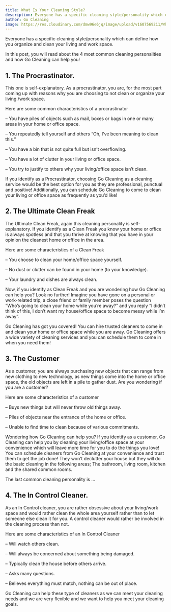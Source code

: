 ```yaml
---
title: What Is Your Cleaning Style?
description: Everyone has a specific cleaning style/personality which can define how you organize and clean your living and work space. In ...
author: Go Cleaning
image: https://res.cloudinary.com/dmw96e6jq/image/upload/v1607569211/What_Is_Your_Cleaning_Style_izjcl8.jpg
---
```


Everyone has a specific cleaning style/personality which can define how you organize and clean your living and work space.

In this post, you will read about the 4 most common cleaning personalities and how Go Cleaning can help you!

## 1. The Procrastinator. 
This one is self-explanatory. As a procrastinator, you are, for the most part coming up with reasons why you are choosing to not clean or organize your living /work space.

Here are some common characteristics of a procrastinator

– You have piles of objects such as mail, boxes or bags in one or many areas in your home or office space.

– You repeatedly tell yourself and others “Oh, I’ve been meaning to clean this.”

– You have a bin that is not quite full but isn’t overflowing.

– You have a lot of clutter in your living or office space.

– You try to justify to others why your living/office space isn’t clean.

If you identify as a Procrastinator, choosing Go Cleaning as a cleaning service would be the best option for you as they are professional, punctual and positive! Additionally, you can schedule Go Cleaning to come to clean your living or office space as frequently as you’d like!

## 2. The Ultimate Clean Freak

The Ultimate Clean Freak, again this cleaning personality is self-explanatory. If you identify as a Clean Freak you know your home or office is always spotless and that you thrive at knowing that you have in your opinion the cleanest home or office in the area.

Here are some characteristics of a Clean Freak

– You choose to clean your home/office space yourself.

– No dust or clutter can be found in your home (to your knowledge).

– Your laundry and dishes are always clean.

Now, if you identify as Clean Freak and you are wondering how Go Cleaning can help you? Look no further! Imagine you have gone on a personal or work-related trip, a close friend or family member poses the question “Who’s going to clean your home while you’re away?” and you reply “I didn’t think of this, I don’t want my house/office space to become messy while I’m away”.

Go Cleaning has got you covered! You can hire trusted cleaners to come in and clean your home or office space while you are away. Go Cleaning offers a wide variety of cleaning services and you can schedule them to come in when you need them!

## 3. The Customer

As a customer, you are always purchasing new objects that can range from new clothing to new technology, as new things come into the home or office space, the old objects are left in a pile to gather dust. Are you wondering if you are a customer?

Here are some characteristics of a customer

– Buys new things but will never throw old things away.

– Piles of objects near the entrance of the home or office.

– Unable to find time to clean because of various commitments.

Wondering how Go Cleaning can help you? If you identify as a customer, Go Cleaning can help you by cleaning your living/office space at your convenience which will leave more time for you to do the things you love! You can schedule cleaners from Go Cleaning at your convenience and trust them to get the job done! They won’t declutter your house but they will do the basic cleaning in the following areas; The bathroom, living room, kitchen and the shared common rooms.

The last common cleaning personality is …

## 4. The In Control Cleaner.

As an In Control cleaner, you are rather obsessive about your living/work space and would rather clean the whole area yourself rather than to let someone else clean it for you. A control cleaner would rather be involved in the cleaning process than not.

Here are some characteristics of an In Control Cleaner

– Will watch others clean.

– Will always be concerned about something being damaged.

– Typically clean the house before others arrive.

– Asks many questions.

– Believes everything must match, nothing can be out of place.

Go Cleaning can help these type of cleaners as we can meet your cleaning needs and we are very flexible and we want to help you meet your cleaning goals.

